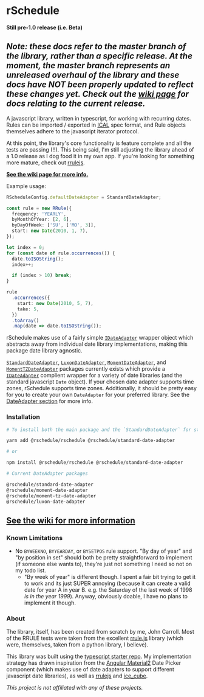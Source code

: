 # rSchedule

**Still pre-1.0 release (i.e. Beta)**

## _Note: these docs refer to the master branch of the library, rather than a specific release. At the moment, the master branch represents an unreleased overhaul of the library and these docs have NOT been properly updated to reflect these changes yet. Check out the [wiki page](https://gitlab.com/john.carroll.p/rschedule/wikis/home) for docs relating to the current release._

A javascript library, written in typescript, for working with recurring dates. Rules can be imported / exported in [ICAL](https://tools.ietf.org/html/rfc5545) spec format, and Rule objects themselves adhere to the javascript iterator protocol.

At this point, the library's core functionality is feature complete and all the tests are passing (!!). This being said, I'm still adjusting the library ahead of a 1.0 release as I dog food it in my own app. If you're looking for something more mature, check out [rrulejs](https://github.com/jakubroztocil/rrule).

**[See the wiki page for more info.](https://gitlab.com/john.carroll.p/rschedule/wikis/home#installation)**

Example usage:

```typescript
RScheduleConfig.defaultDateAdapter = StandardDateAdapter;

const rule = new RRule({
  frequency: 'YEARLY',
  byMonthOfYear: [2, 6],
  byDayOfWeek: ['SU', ['MO', 3]],
  start: new Date(2010, 1, 7),
});

let index = 0;
for (const date of rule.occurrences()) {
  date.toISOString();
  index++;

  if (index > 10) break;
}

rule
  .occurrences({
    start: new Date(2010, 5, 7),
    take: 5,
  })
  .toArray()
  .map(date => date.toISOString());
```

rSchedule makes use of a fairly simple [`IDateAdapter`](./docs/date-adapter/README.md) wrapper object which abstracts away from individual date library implementations, making this package date library agnostic.

[`StandardDateAdapter`](./docs/date-adapter/standard-date-adapter.md), [`LuxonDateAdapter`](./docs/date-adapter/luxon-date-adapter.md), [`MomentDateAdapter`](./docs/date-adapter/moment-date-adapter.md), and [`MomentTZDateAdapter`](./docs/date-adapter/moment-tz-date-adapter.md) packages currently exists which provide a [`IDateAdapter`](./docs/date-adapter/README.md) complient wrapper for a variety of date libraries (and the standard javascript `Date` object). If your chosen date adapter supports time zones, rSchedule supports time zones. Additionally, it should be pretty easy for you to create your own `DateAdapter` for your preferred library. See the [DateAdapter section](./docs/date-adapter/README.md) for more info.

### Installation

```bash
# To install both the main package and the `StandardDateAdapter` for standard javascript dates */

yarn add @rschedule/rschedule @rschedule/standard-date-adapter

# or

npm install @rschedule/rschedule @rschedule/standard-date-adapter

# Current DateAdapter packages

@rschedule/standard-date-adapter
@rschedule/moment-date-adapter
@rschedule/moment-tz-date-adapter
@rschedule/luxon-date-adapter
```

## [See the wiki for more information](https://gitlab.com/john.carroll.p/rschedule/wikis/home#installation)

### Known Limitations

- No `BYWEEKNO`, `BYYEARDAY`, or `BYSETPOS` rule support. "By day of year" and "by position in set" should both be pretty straightforward to implement (if someone else wants to), they're just not something I need so not on my todo list.
  - "By week of year" is different though. I spent a fair bit trying to get it to work and its just SUPER annoying (because it can create a valid date for year A in year B. e.g. the Saturday of the last week of 1998 _is in the year 1999_). Anyway, obviously doable, I have no plans to implement it though.

### About

The library, itself, has been created from scratch by me, John Carroll. Most of the RRULE tests were taken from the excellent [rrule.js](https://github.com/jakubroztocil/rrule) library (which were, themselves, taken from a python library, I believe).

This library was built using the [typescript starter repo](https://github.com/bitjson/typescript-starter). My implementation strategy has drawn inspiration from the [Angular Material2](https://github.com/angular/material2) Date Picker component (which makes use of date adapters to support different javascript date libraries), as well as [rrulejs](https://github.com/jakubroztocil/rrule) and [ice_cube](https://github.com/seejohnrun/ice_cube).

_This project is not affiliated with any of these projects._
